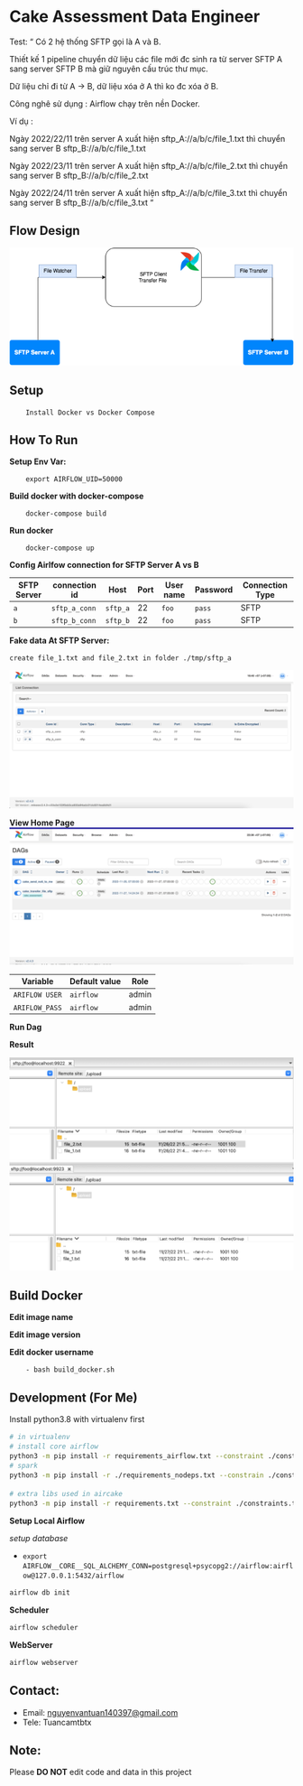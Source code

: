 # Cake Assessment Data Engineer
Test: “ Có 2 hệ thống SFTP gọi là A và B.

 

Thiết kế 1 pipeline chuyển dữ liệu các file mới đc sinh ra từ server SFTP A sang server SFTP B mà giữ nguyên cấu trúc thư mục.

Dữ liệu chỉ đi từ A -> B, dữ liệu xóa ở A thì ko đc xóa ở B.

Công nghê sử dụng : Airflow chạy trên nền Docker.

Ví dụ :

Ngày 2022/22/11 trên server A xuất hiện sftp_A://a/b/c/file_1.txt thì chuyển sang server B sftp_B://a/b/c/file_1.txt

Ngày 2022/23/11 trên server A xuất hiện sftp_A://a/b/c/file_2.txt thì chuyển sang server B sftp_B://a/b/c/file_2.txt

Ngày 2022/24/11 trên server A xuất hiện sftp_A://a/b/c/file_3.txt thì chuyển sang server B sftp_B://a/b/c/file_3.txt “


## Flow Design

![Flow design](./images/dags_flow.png)

## Setup 

```
	Install Docker vs Docker Compose
```
## How To Run

**Setup Env Var:**
```
	export AIRFLOW_UID=50000
```
**Build docker with docker-compose**
```
	docker-compose build
```
**Run docker**
```
	docker-compose up
```
**Config Airlfow connection for SFTP Server A vs B**

| SFTP Server | connection id |  Host   | Port | User name  | Password  | Connection Type|
|-------------|---------------|---------|------|------------|-----------|----------------|
| `a`         | `sftp_a_conn` | `sftp_a`| 22   | `foo`      | `pass`    |     SFTP		 | 
| `b`         | `sftp_b_conn` | `sftp_b`| 22   | `foo`		| `pass`    |	  SFTP       |

**Fake data At SFTP Server:**

```
create file_1.txt and file_2.txt in folder ./tmp/sftp_a

```
![connection sftp](./images/airflow_connections.png)

**View Home Page**
![dags](./images/dags.png)

| Variable            | Default value |  Role                |
|---------------------|---------------|----------------------|
| `ARIFLOW USER`      | `airflow`     | admin 				 |
| `ARIFLOW_PASS`      | `airflow`     | admin				 |

**Run Dag**

**Result**

![sftp a](./images/sftp_a_folder.png)
![sftp b](./images/sftp_b_folder.png)

## Build Docker
  **Edit image name**

  **Edit image version**

  **Edit docker username**

```
	- bash build_docker.sh
```

## Development (For Me)

Install python3.8 with virtualenv first

```bash
# in virtualenv
# install core airflow
python3 -m pip install -r requirements_airflow.txt --constraint ./constraints.txt --use-deprecated=legacy-resolver
# spark
python3 -m pip install -r ./requirements_nodeps.txt --constrain ./constraints.txt --no-deps --use-deprecated=legacy-resolver

# extra libs used in aircake
python3 -m pip install -r requirements.txt --constraint ./constraints.txt --use-deprecated=legacy-resolver
```
**Setup Local Airflow**

*setup database*
- `export AIRFLOW__CORE__SQL_ALCHEMY_CONN=postgresql+psycopg2://airflow:airflow@127.0.0.1:5432/airflow`
```bash
airflow db init
```

**Scheduler**
```bash
airflow scheduler
```

**WebServer**
```bash
airflow webserver
```
## Contact:
- Email: nguyenvantuan140397@gmail.com
- Tele: Tuancamtbtx

## Note:

Please **DO NOT** edit code and data in this project
